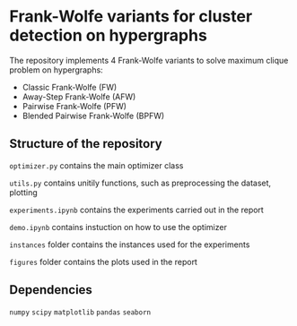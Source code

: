 # Frank-Wolfe variants for cluster detection on hypergraphs

The repository implements 4 Frank-Wolfe variants to solve maximum clique problem on hypergraphs:
- Classic Frank-Wolfe (FW)
- Away-Step Frank-Wolfe (AFW)
- Pairwise Frank-Wolfe (PFW)
- Blended Pairwise Frank-Wolfe (BPFW)

## Structure of the repository
`optimizer.py` contains the main optimizer class

`utils.py` contains unitily functions, such as preprocessing the dataset, plotting

`experiments.ipynb` contains the experiments carried out in the report

`demo.ipynb` contains instuction on how to use the optimizer

`instances` folder contains the instances used for the experiments

`figures` folder contains the plots used in the report

## Dependencies
`numpy`
`scipy`
`matplotlib`
`pandas`
`seaborn`
